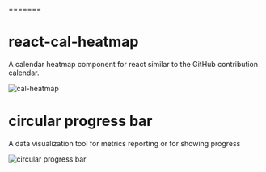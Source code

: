 =======
# react-cal-heatmap
A calendar heatmap component for react similar to the GitHub contribution calendar.

![cal-heatmap](https://cloud.githubusercontent.com/assets/9121900/16572763/54caa824-423a-11e6-9132-d8da2cf326b5.PNG)

# circular progress bar
A data visualization tool for metrics reporting or for showing progress

![circular progress bar](https://cloud.githubusercontent.com/assets/9121900/16753273/7f43fbb0-47b6-11e6-8626-0546768fef92.png)